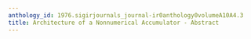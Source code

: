 ```yaml
---
anthology_id: 1976.sigirjournals_journal-ir0anthology0volumeA10A4.3
title: Architecture of a Nonnumerical Accumulator - Abstract
---
```

